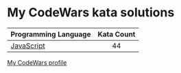 # My CodeWars kata solutions

|    Programming Language  |    Kata Count  | 
|----------|:-------------:|
| [JavaScript](https://github.com/crabn3bula/programming-problems/tree/master/codewars/javascript) | 44 | 


[My CodeWars profile](https://www.codewars.com/users/crabn3bula)